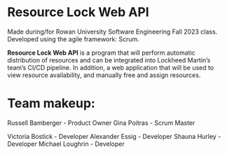 # Resource Lock Web API
Made during/for Rowan University Software Engineering Fall 2023 class. Developed using the agile framework: Scrum.

**Resource Lock Web API** is a program that will perform automatic distribution of resources and can be integrated into Lockheed Martin’s team’s CI/CD pipeline. In addition, a web application that will be used to view resource availability, and manually free and assign resources.

# Team makeup:
Russell Bamberger - Product Owner 
Gina Poitras - Scrum Master

Victoria Bostick - Developer
Alexander Essig - Developer
Shauna Hurley - Developer
Michael Loughrin - Developer
